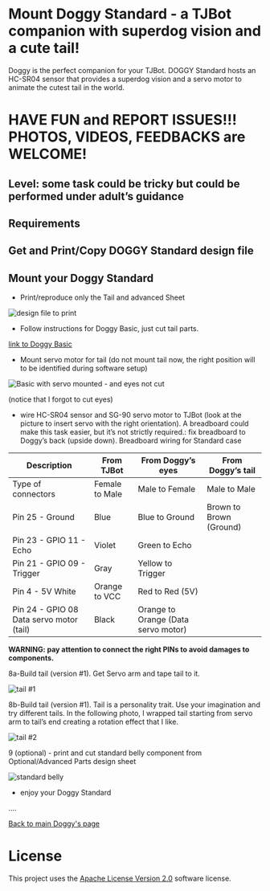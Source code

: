 # Mount Doggy Standard - a TJBot companion with superdog vision and a cute tail!

Doggy is the perfect companion for your TJBot. DOGGY Standard hosts an HC-SR04 sensor that provides a superdog vision and a servo motor to animate the cutest tail in the world.

# HAVE FUN and REPORT ISSUES!!! PHOTOS, VIDEOS, FEEDBACKS are WELCOME!

## Level: some task could be tricky but could be performed under adult’s guidance

## Requirements

## Get and Print/Copy DOGGY Standard design file

## Mount your Doggy Standard


* Print/reproduce only the Tail and advanced Sheet

![design file to print](https://github.com/fmanclossi/TJBot-playbook/blob/master/examples/Doggy/Media/DoggyReduced/01.Doggy%20printed%20sheets%20-%20first.jpg)

* Follow instructions for Doggy Basic, just cut tail parts.

[link to Doggy Basic](https://github.com/fmanclossi/TJBot-playbook/blob/master/examples/Doggy/Create%20Doggy%20Basic.md)

* Mount servo motor for tail (do not mount tail now, the right position will to be identified during software setup)

![Basic with servo mounted - and eyes not cut](https://github.com/fmanclossi/TJBot-playbook/blob/master/examples/Doggy/Media/DoggyReduced/08.Doggy%20-%20basic%20with%20tail%20servo%20mounted.jpg)

(notice that I forgot to cut eyes)

* wire HC-SR04 sensor and SG-90 servo motor to TJBot (look at the picture to insert servo with the right orientation). A breadboard could make this task easier, but it’s not strictly required.: fix breadboard to Doggy’s back (upside down).
Breadboard wiring for Standard case

Description | From TJBot | From Doggy’s eyes | From Doggy’s tail
----------- | ---------- | ----------------- | -----------------
Type of connectors | Female to Male | Male to Female | Male to Male
Pin 25 - Ground | Blue | Blue to Ground | Brown to Brown (Ground)
Pin 23 - GPIO 11 - Echo | Violet | Green to Echo	
Pin 21 - GPIO 09 - Trigger | Gray | Yellow to Trigger	
Pin 4 - 5V	White | Orange to VCC | Red to Red (5V)
Pin 24 - GPIO 08 Data servo motor (tail) | Black | Orange to Orange (Data servo motor)

**WARNING: pay attention to connect the right PINs to avoid damages to components.**

8a-Build tail (version #1). Get Servo arm and tape tail to it.

![tail #1](https://github.com/fmanclossi/TJBot-playbook/blob/master/examples/Doggy/Media/DoggyReduced/24.Doggy%20Tail%20version%201.jpg)

8b-Build tail (version #1). Tail is a personality trait. Use your imagination and try different tails. In the following photo, I wrapped tail starting from servo arm to tail’s end creating a rotation effect that I like.

![tail #2](https://github.com/fmanclossi/TJBot-playbook/blob/master/examples/Doggy/Media/DoggyReduced/25.Doggy%20tail%20version2.jpg)

9 (optional) - print and cut standard belly component from Optional/Advanced Parts design sheet

![standard belly](https://github.com/fmanclossi/TJBot-playbook/blob/master/examples/Doggy/Media/DoggyReduced/10.Doggy%20-%20tailed%20version%20with%20basic%20belly.jpg)
 

* enjoy your Doggy Standard

....

[Back to main Doggy's page](https://github.com/fmanclossi/TJBot-playbook/tree/master/examples/Doggy)


# License  
This project uses the [Apache License Version 2.0](../../LICENSE) software license.  

